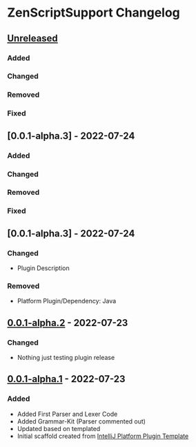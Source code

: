 <!-- Keep a Changelog guide -> https://keepachangelog.com -->

# ZenScriptSupport Changelog

## [Unreleased]
### Added

### Changed

### Removed

### Fixed

## [0.0.1-alpha.3] - 2022-07-24
### Added

### Changed

### Removed

### Fixed

## [0.0.1-alpha.3] - 2022-07-24
### Changed
* Plugin Description

### Removed
* Platform Plugin/Dependency: Java

## [0.0.1-alpha.2] - 2022-07-23
### Changed
* Nothing just testing plugin release

## [0.0.1-alpha.1] - 2022-07-23
### Added
* Added First Parser and Lexer Code
* Added Grammar-Kit (Parser commented out)
* Updated based on templated
* Initial scaffold created from [IntelliJ Platform Plugin Template](https://github.com/JetBrains/intellij-platform-plugin-template)

[Unreleased]: https://github.com/EraTiem-Network/ZenScriptSupport/compare/v0.0.1-alpha.2...HEAD
[0.0.1-alpha.2]: https://github.com/EraTiem-Network/ZenScriptSupport/compare/v0.0.1-alpha.1...v0.0.1-alpha.2
[0.0.1-alpha.1]: https://github.com/EraTiem-Network/ZenScriptSupport/releases/tag/v0.0.1-alpha.1
